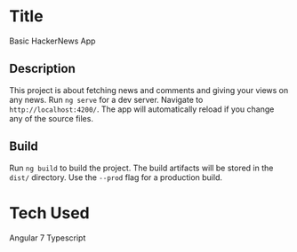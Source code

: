 # Title

Basic HackerNews App

## Description

This project is about fetching news and comments and giving your views on any news.
Run `ng serve` for a dev server. Navigate to `http://localhost:4200/`. The app will automatically reload if you change any of the source files.

## Build

Run `ng build` to build the project. The build artifacts will be stored in the `dist/` directory. Use the `--prod` flag for a production build.

# Tech Used
Angular 7
Typescript
